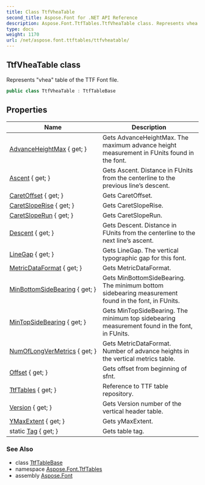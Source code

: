 ```yaml
---
title: Class TtfVheaTable
second_title: Aspose.Font for .NET API Reference
description: Aspose.Font.TtfTables.TtfVheaTable class. Represents vhea table of the TTF Font file
type: docs
weight: 1170
url: /net/aspose.font.ttftables/ttfvheatable/
---
```

## TtfVheaTable class

Represents "vhea" table of the TTF Font file.

```csharp
public class TtfVheaTable : TtfTableBase
```

## Properties

| Name | Description |
| --- | --- |
| [AdvanceHeightMax](../../aspose.font.ttftables/ttfvheatable/advanceheightmax/) { get; } | Gets AdvanceHeightMax. The maximum advance height measurement in FUnits found in the font. |
| [Ascent](../../aspose.font.ttftables/ttfvheatable/ascent/) { get; } | Gets Ascent. Distance in FUnits from the centerline to the previous line’s descent. |
| [CaretOffset](../../aspose.font.ttftables/ttfvheatable/caretoffset/) { get; } | Gets CaretOffset. |
| [CaretSlopeRise](../../aspose.font.ttftables/ttfvheatable/caretsloperise/) { get; } | Gets CaretSlopeRise. |
| [CaretSlopeRun](../../aspose.font.ttftables/ttfvheatable/caretsloperun/) { get; } | Gets CaretSlopeRun. |
| [Descent](../../aspose.font.ttftables/ttfvheatable/descent/) { get; } | Gets Descent. Distance in FUnits from the centerline to the next line’s ascent. |
| [LineGap](../../aspose.font.ttftables/ttfvheatable/linegap/) { get; } | Gets LineGap. The vertical typographic gap for this font. |
| [MetricDataFormat](../../aspose.font.ttftables/ttfvheatable/metricdataformat/) { get; } | Gets MetricDataFormat. |
| [MinBottomSideBearing](../../aspose.font.ttftables/ttfvheatable/minbottomsidebearing/) { get; } | Gets MinBottomSideBearing. The minimum bottom sidebearing measurement found in the font, in FUnits. |
| [MinTopSideBearing](../../aspose.font.ttftables/ttfvheatable/mintopsidebearing/) { get; } | Gets MinTopSideBearing. The minimum top sidebearing measurement found in the font, in FUnits. |
| [NumOfLongVerMetrics](../../aspose.font.ttftables/ttfvheatable/numoflongvermetrics/) { get; } | Gets MetricDataFormat. Number of advance heights in the vertical metrics table. |
| [Offset](../../aspose.font.ttftables/ttftablebase/offset/) { get; } | Gets offset from beginning of sfnt. |
| [TtfTables](../../aspose.font.ttftables/ttftablebase/ttftables/) { get; } | Reference to TTF table repository. |
| [Version](../../aspose.font.ttftables/ttfvheatable/version/) { get; } | Gets Version number of the vertical header table. |
| [YMaxExtent](../../aspose.font.ttftables/ttfvheatable/ymaxextent/) { get; } | Gets yMaxExtent. |
| static [Tag](../../aspose.font.ttftables/ttfvheatable/tag/) { get; } | Gets table tag. |

### See Also

* class [TtfTableBase](../ttftablebase/)
* namespace [Aspose.Font.TtfTables](../../aspose.font.ttftables/)
* assembly [Aspose.Font](../../)


